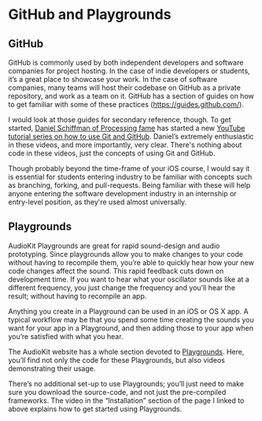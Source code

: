 # GitHub and Playgrounds

## GitHub

GitHub is commonly used by both independent developers and software companies for project hosting. 
In the case of indie developers or students, it’s a great place to showcase your work. In the case 
of software companies, many teams will host their codebase on GitHub as a private repository, and 
work as a team on it. GitHub has a section of guides on how to get familiar with some of these 
practices (https://guides.github.com/). 

I would look at those guides for secondary reference, though. To get started, 
[Daniel Schiffman of Processing fame](http://shiffman.net/) has started a new
[YouTube tutorial series on how to use Git and GitHub](https://www.youtube.com/watch?v=BCQHnlnPusY&list=PLRqwX-V7Uu6ZF9C0YMKuns9sLDzK6zoiV&index=1). Daniel’s extremely 
enthusiastic in these videos, and more importantly, very clear. There's nothing about code in these 
videos, just the concepts of using Git and GitHub. 

Though probably beyond the time-frame of your iOS course, I would say it is essential for students 
entering industry to be familiar with concepts such as branching, forking, and pull-requests. Being 
familiar with these will help anyone entering the software development industry in an internship or 
entry-level position, as they're used almost universally. 


## Playgrounds

AudioKit Playgrounds are great for rapid sound-design and audio prototyping. Since playgrounds allow 
you to make changes to your code without having to recompile them, you’re able to quickly hear how 
your new code changes affect the sound. This rapid feedback cuts down on development time. If you 
want to hear what your oscillator sounds like at a different frequency, you just change the 
frequency and you’ll hear the result; without having to recompile an app. 

Anything you create in a Playground can be used in an iOS or OS X app. A typical workflow may be 
that you spend some time creating the sounds you want for your app in a Playground, and then adding 
those to your app when you’re satisfied with what you hear. 

The AudioKit website has a whole section devoted to [Playgrounds](http://audiokit.io/playgrounds/). 
Here, you’ll find not only the code for these Playgrounds, but also videos demonstrating their usage. 

There’s no additional set-up to use Playgrounds; you’ll just need to make sure you download the 
source-code, and not just the pre-compiled frameworks. The video in the “Installation” section of 
the page I linked to above explains how to get started using Playgrounds. 
